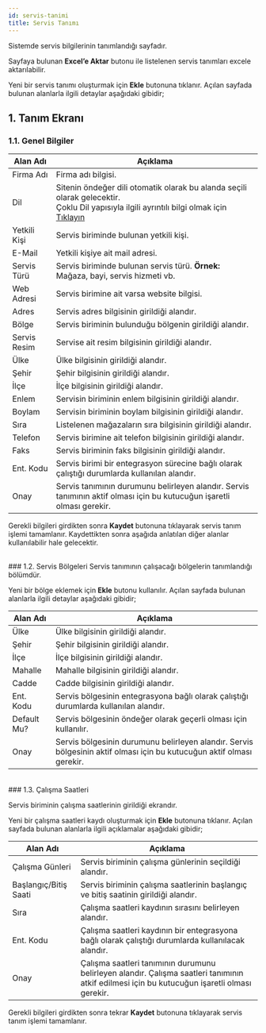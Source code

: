 ```yaml
---
id: servis-tanimi
title: Servis Tanımı
---
```


Sistemde servis bilgilerinin tanımlandığı sayfadır.

Sayfaya bulunan **Excel’e Aktar** butonu ile listelenen servis tanımları excele aktarılabilir.

Yeni bir servis tanımı oluşturmak için **Ekle** butonuna tıklanır. Açılan sayfada bulunan alanlarla ilgili detaylar aşağıdaki gibidir;

## 1. Tanım Ekranı

### 1.1. Genel Bilgiler

|Alan Adı|Açıklama|
|--|--|
|Firma Adı|Firma adı bilgisi.|
|Dil|Sitenin öndeğer dili otomatik olarak bu alanda seçili olarak gelecektir.<br>Çoklu Dil yapısıyla ilgili ayrıntılı bilgi olmak için [Tıklayın](coklu-dil.md)|
|Yetkili Kişi|Servis biriminde bulunan yetkili kişi.|
|E-Mail|Yetkili kişiye ait mail adresi.|
|Servis Türü|Servis biriminde bulunan servis türü. **Örnek:** Mağaza, bayi, servis hizmeti vb.|
|Web Adresi|Servis birimine ait varsa website bilgisi.|
|Adres|Servis adres bilgisinin girildiği alandır.|
|Bölge|Servis biriminin bulunduğu bölgenin girildiği alandır.|
|Servis Resim|Servise ait resim bilgisinin girildiği alandır.|
|Ülke|Ülke bilgisinin girildiği alandır.|
|Şehir|Şehir bilgisinin girildiği alandır.|
|İlçe|İlçe bilgisinin girildiği alandır.|
|Enlem|Servisin biriminin enlem bilgisinin girildiği alandır.|
|Boylam|Servisin biriminin boylam bilgisinin girildiği alandır.|
|Sıra|Listelenen mağazaların sıra bilgisinin girildiği alandır.|
|Telefon|Servis birimine ait telefon bilgisinin girildiği alandır.|
|Faks|Servis biriminin faks bilgisinin girildiği alandır.|
|Ent. Kodu|Servis birimi bir entegrasyon sürecine bağlı olarak çalıştığı durumlarda kullanılan alandır.|
|Onay|Servis tanımının durumunu belirleyen alandır. Servis tanımının aktif olması için bu kutucuğun işaretli olması gerekir.|

Gerekli bilgileri girdikten sonra **Kaydet** butonuna tıklayarak servis tanım işlemi tamamlanır. Kaydettikten sonra aşağıda anlatılan diğer alanlar kullanılabilir hale gelecektir.

<br>
### 1.2. Servis Bölgeleri
Servis tanımının çalışacağı bölgelerin tanımlandığı bölümdür.

Yeni bir bölge eklemek için **Ekle** butonu kullanılır. Açılan sayfada bulunan alanlarla ilgili detaylar aşağıdaki gibidir;

|Alan Adı|Açıklama|
|--|--|
|Ülke|Ülke bilgisinin girildiği alandır.|
|Şehir|Şehir bilgisinin girildiği alandır.|
|İlçe|İlçe bilgisinin girildiği alandır.|
|Mahalle|Mahalle bilgisinin girildiği alandır.|
|Cadde|Cadde bilgisinin girildiği alandır.|
|Ent. Kodu|Servis bölgesinin entegrasyona bağlı olarak çalıştığı durumlarda kullanılan alandır.|
|Default Mu?|Servis bölgesinin öndeğer olarak geçerli olması için kullanılır.|
|Onay|Servis bölgesinin durumunu belirleyen alandır. Servis bölgesinin aktif olması için bu kutucuğun aktif olması gerekir.|

<br>
### 1.3. Çalışma Saatleri

Servis biriminin çalışma saatlerinin girildiği ekrandır.

Yeni bir çalışma saatleri kaydı oluşturmak için **Ekle** butonuna tıklanır. Açılan sayfada bulunan alanlarla ilgili açıklamalar aşağıdaki gibidir;

|Alan Adı|Açıklama|
|--|--|
|Çalışma Günleri|Servis biriminin çalışma günlerinin seçildiği alandır.|
|Başlangıç/Bitiş Saati|Servis biriminin çalışma saatlerinin başlangıç ve bitiş saatinin girildiği alandır.|
|Sıra|Çalışma saatleri kaydının sırasını belirleyen alandır.|
|Ent. Kodu|Çalışma saatleri kaydının bir entegrasyona bağlı olarak çalıştığı durumlarda kullanılacak alandır.|
|Onay|Çalışma saatleri tanımının durumunu belirleyen alandır. Çalışma saatleri tanımının atkif edilmesi için bu kutucuğun işaretli olması gerekir.|

Gerekli bilgileri girdikten sonra tekrar **Kaydet** butonuna tıklayarak servis tanım işlemi tamamlanır.
